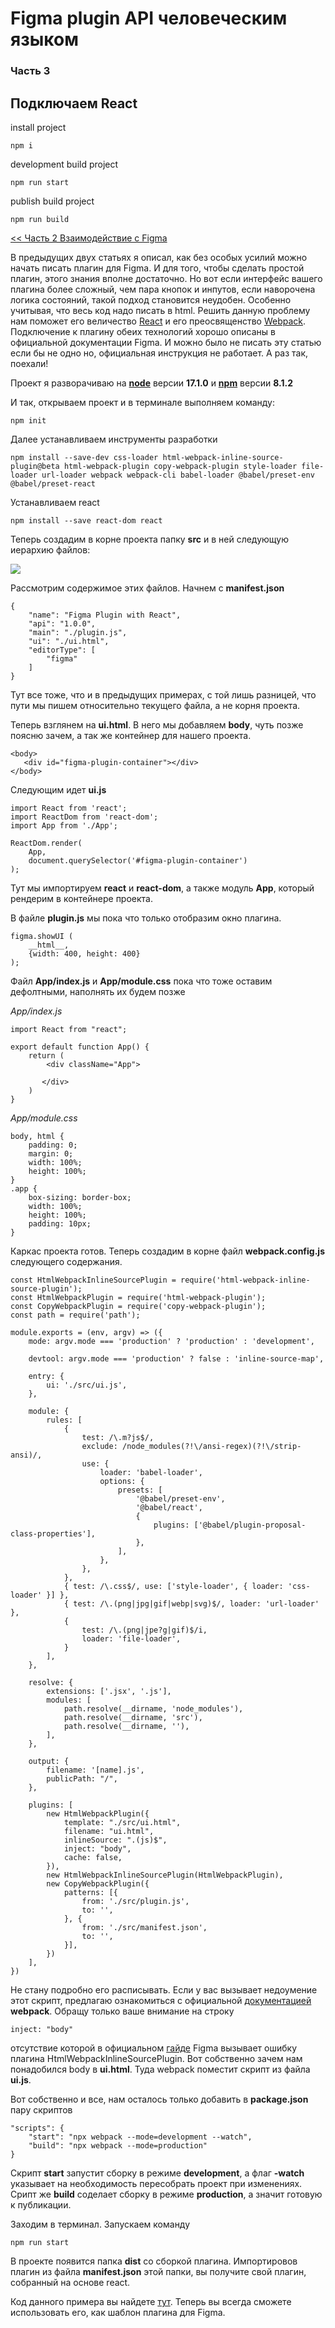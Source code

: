 # Figma plugin API человеческим языком
### Часть 3
## Подключаем React

install project
    
    npm i 

development build project

    npm run start

publish build project

    npm run build

[<< Часть 2 Взаимодействие с Figma](https://habr.com/ru/post/589819/)

В предыдущих двух статьях я описал, как без особых усилий можно начать писать плагин для Figma. И для того, чтобы сделать простой плагин, этого знания вполне достаточно. Но вот если интерфейс вашего плагина более сложный, чем пара кнопок и инпутов, если наворочена логика состояний, такой подход становится неудобен. Особенно учитывая, что весь код надо писать в html. Решить данную проблему нам поможет его величество [React](https://www.figma.com/plugin-docs/bundling-react/) и его преосвященство [Webpack](https://www.figma.com/plugin-docs/bundling-webpack/). Подключение к плагину обеих технологий хорошо описаны в официальной документации Figma. И можно было не писать эту статью если бы не одно но, официальная инструкция не работает. А раз так, поехали!

Проект я разворачиваю на [**node**](https://nodejs.org/ru/) версии **17.1.0** и [**npm**](https://www.npmjs.com/) версии **8.1.2**

И так, открываем проект и в терминале выполняем команду:

    npm init

Далее устанавливаем инструменты разработки

    npm install --save-dev css-loader html-webpack-inline-source-plugin@beta html-webpack-plugin copy-webpack-plugin style-loader file-loader url-loader webpack webpack-cli babel-loader @babel/preset-env @babel/preset-react

Устанавливаем react

    npm install --save react-dom react

Теперь создадим в корне проекта папку **src** и в ней следующую иерархию файлов:

![](./static/article/img-0.png)

Рассмотрим содержимое этих файлов. Начнем с **manifest.json**

    {
        "name": "Figma Plugin with React",
        "api": "1.0.0",
        "main": "./plugin.js",
        "ui": "./ui.html",
        "editorType": [
            "figma"
        ]
    }

Тут все тоже, что и в предыдущих примерах, с той лишь разницей, что пути мы пишем относительно текущего файла, а не корня проекта.

Теперь взглянем на **ui.html**. В него мы добавляем **body**, чуть позже поясню зачем, а так же контейнер для нашего проекта.

    <body>
       <div id="figma-plugin-container"></div>
    </body>


Следующим идет **ui.js**

    import React from 'react';
    import ReactDom from 'react-dom';
    import App from './App';
    
    ReactDom.render(
        App,
        document.querySelector('#figma-plugin-container')
    );

Тут мы импортируем **react** и **react-dom**, а также модуль **App**, который рендерим в контейнере проекта.

В файле **plugin.js** мы пока что только отобразим окно плагина.

    figma.showUI (
        __html__,
        {width: 400, height: 400}
    );


Файл **App/index.js** и **App/module.css** пока что тоже оставим дефолтными, наполнять их будем позже

_App/index.js_

    import React from "react";
    
    export default function App() {
        return (
            <div className="App">
        
           </div>
        )
    }



_App/module.css_

    body, html {
        padding: 0;
        margin: 0;
        width: 100%;
        height: 100%;
    }
    .app {
        box-sizing: border-box;
        width: 100%;
        height: 100%;
        padding: 10px;
    }

Каркас проекта готов. Теперь создадим  в корне файл **webpack.config.js** следующего содержания.

    const HtmlWebpackInlineSourcePlugin = require('html-webpack-inline-source-plugin');
    const HtmlWebpackPlugin = require('html-webpack-plugin');
    const CopyWebpackPlugin = require('copy-webpack-plugin');
    const path = require('path');
    
    module.exports = (env, argv) => ({
        mode: argv.mode === 'production' ? 'production' : 'development',
        
        devtool: argv.mode === 'production' ? false : 'inline-source-map',
        
        entry: {
            ui: './src/ui.js',
        },
        
        module: {
            rules: [
                {
                    test: /\.m?js$/,
                    exclude: /node_modules(?!\/ansi-regex)(?!\/strip-ansi)/,
                    use: {
                        loader: 'babel-loader',
                        options: {
                            presets: [
                                '@babel/preset-env',
                                '@babel/react',
                                {
                                    plugins: ['@babel/plugin-proposal-class-properties'],
                                },
                            ],
                        },
                    },
                },
                { test: /\.css$/, use: ['style-loader', { loader: 'css-loader' }] },
                { test: /\.(png|jpg|gif|webp|svg)$/, loader: 'url-loader' },
                {
                    test: /\.(png|jpe?g|gif)$/i,
                    loader: 'file-loader',
                }
            ],
        },
            
        resolve: {
            extensions: ['.jsx', '.js'],
            modules: [
                path.resolve(__dirname, 'node_modules'),
                path.resolve(__dirname, 'src'),
                path.resolve(__dirname, ''),
            ],
        },
        
        output: {
            filename: '[name].js',
            publicPath: "/",
        },
        
        plugins: [
            new HtmlWebpackPlugin({
                template: "./src/ui.html",
                filename: "ui.html",
                inlineSource: ".(js)$",
                inject: "body",
                cache: false,
            }),
            new HtmlWebpackInlineSourcePlugin(HtmlWebpackPlugin),
            new CopyWebpackPlugin({
                patterns: [{
                    from: './src/plugin.js',
                    to: '',
                }, {
                    from: './src/manifest.json',
                    to: '',
                }],
            })
        ],
    })

Не стану подробно его расписывать. Если у вас вызывает недоумение этот скрипт, предлагаю ознакомиться с официальной [документацией](https://webpack.js.org/guides/) **webpack**. Обращу только ваше внимание на строку

    inject: "body"

отсутствие которой в официальном [гайде](https://www.figma.com/plugin-docs/bundling-webpack/) Figma вызывает ошибку плагина HtmlWebpackInlineSourcePlugin. Вот собственно зачем нам понадобился body в **ui.html**. Туда webpack поместит скрипт из файла **ui.js**.

Вот собственно и все, нам осталось только добавить в **package.json**  пару скриптов

    "scripts": {
        "start": "npx webpack --mode=development --watch",
        "build": "npx webpack --mode=production"
    }

Скрипт **start** запустит сборку в режиме **development**, а флаг **-watch** указывает на необходимость пересобрать проект при изменениях. Срипт же **build** соделает сборку в режиме **production**, а значит готовую к публикации.

Заходим в терминал. Запускаем команду

    npm run start

В проекте появится папка **dist** со сборкой плагина. Импортировов плагин из файла **manifest.json** этой папки, вы получите свой плагин, собранный на основе react.

Код данного примера вы найдете [тут](https://gitlab.com/figma-plugin-examples/figma-plugin-with-react). Теперь вы всегда сможете использовать его, как шаблон плагина для Figma.